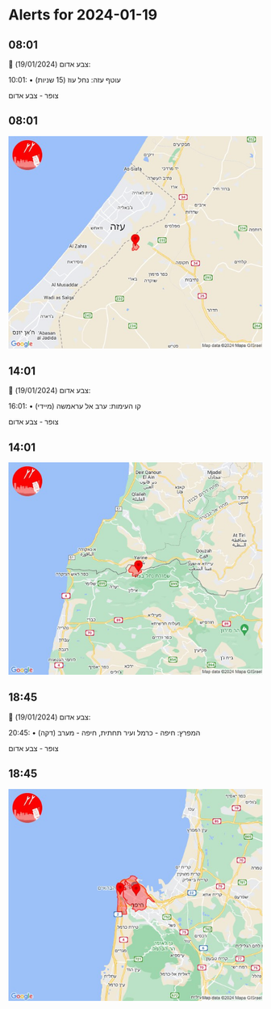 # Alerts for 2024-01-19

## 08:01

🔴 צבע אדום (19/01/2024):

10:01:
• עוטף עזה: נחל עוז (15 שניות)

צופר - צבע אדום

## 08:01

![Photo](images/19111.jpg)

## 14:01

🔴 צבע אדום (19/01/2024):

16:01:
• קו העימות: ערב אל עראמשה (מיידי)

צופר - צבע אדום

## 14:01

![Photo](images/19113.jpg)

## 18:45

🔴 צבע אדום (19/01/2024):

20:45:
• המפרץ: חיפה - כרמל ועיר תחתית, חיפה - מערב (דקה)

צופר - צבע אדום

## 18:45

![Photo](images/19115.jpg)

